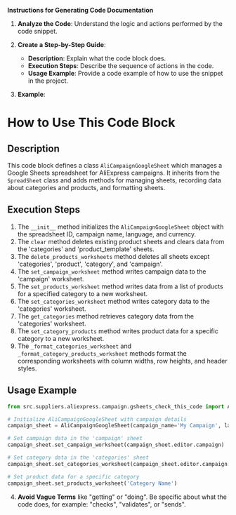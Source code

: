 **Instructions for Generating Code Documentation**

1. **Analyze the Code**: Understand the logic and actions performed by the code snippet.

2. **Create a Step-by-Step Guide**:
    - **Description**: Explain what the code block does.
    - **Execution Steps**: Describe the sequence of actions in the code.
    - **Usage Example**: Provide a code example of how to use the snippet in the project.

3. **Example**:

How to Use This Code Block
=========================================================================================

Description
-------------------------
This code block defines a class `AliCampaignGoogleSheet` which manages a Google Sheets spreadsheet for AliExpress campaigns. It inherits from the `SpreadSheet` class and adds methods for managing sheets, recording data about categories and products, and formatting sheets.

Execution Steps
-------------------------
1. The `__init__` method initializes the `AliCampaignGoogleSheet` object with the spreadsheet ID, campaign name, language, and currency.
2. The `clear` method deletes existing product sheets and clears data from the 'categories' and 'product_template' sheets.
3. The `delete_products_worksheets` method deletes all sheets except 'categories', 'product', 'category', and 'campaign'.
4. The `set_campaign_worksheet` method writes campaign data to the 'campaign' worksheet.
5. The `set_products_worksheet` method writes data from a list of products for a specified category to a new worksheet.
6. The `set_categories_worksheet` method writes category data to the 'categories' worksheet.
7. The `get_categories` method retrieves category data from the 'categories' worksheet.
8. The `set_category_products` method writes product data for a specific category to a new worksheet.
9. The `_format_categories_worksheet` and `_format_category_products_worksheet` methods format the corresponding worksheets with column widths, row heights, and header styles.

Usage Example
-------------------------

```python
from src.suppliers.aliexpress.campaign.gsheets_check_this_code import AliCampaignGoogleSheet

# Initialize AliCampaignGoogleSheet with campaign details
campaign_sheet = AliCampaignGoogleSheet(campaign_name='My Campaign', language='English', currency='USD')

# Set campaign data in the 'campaign' sheet
campaign_sheet.set_campaign_worksheet(campaign_sheet.editor.campaign)

# Set category data in the 'categories' sheet
campaign_sheet.set_categories_worksheet(campaign_sheet.editor.campaign.category)

# Set product data for a specific category
campaign_sheet.set_products_worksheet('Category Name') 
```

4. **Avoid Vague Terms** like "getting" or "doing". Be specific about what the code does, for example: "checks", "validates", or "sends".